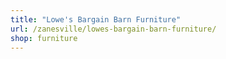 ```yaml
---
title: "Lowe's Bargain Barn Furniture"
url: /zanesville/lowes-bargain-barn-furniture/
shop: furniture
---
```

